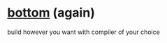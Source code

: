# [bottom](https://github.com/kaylynn234/bottom) (again)
build however you want with compiler of your choice
